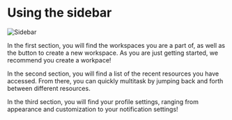 # Using the sidebar

![Sidebar](https://github.com/ssc-sp/datahub-docs/assets/56747050/c42ae472-acce-4016-b29b-ea703e083953)


In the first section, you will find the workspaces you are a part of, as well as the button to create a new workspace. As you are just getting started, we recommend you create a workpace!

In the second section, you will find a list of the recent resources you have accessed. From there, you can quickly multitask by jumping back and forth between different resources.

In the third section, you will find your profile settings, ranging from appearance and customization to your notification settings!
